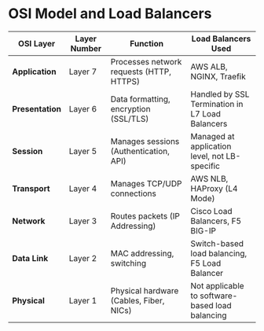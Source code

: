 # OSI Model and Load Balancers

| OSI Layer         | Layer Number | Function                                  | Load Balancers Used                        |
|-------------------|-------------|-------------------------------------------|--------------------------------------------|
| **Application**   | Layer 7      | Processes network requests (HTTP, HTTPS)  | AWS ALB, NGINX, Traefik                    |
| **Presentation**  | Layer 6      | Data formatting, encryption (SSL/TLS)     | Handled by SSL Termination in L7 Load Balancers |
| **Session**       | Layer 5      | Manages sessions (Authentication, API)    | Managed at application level, not LB-specific |
| **Transport**     | Layer 4      | Manages TCP/UDP connections               | AWS NLB, HAProxy (L4 Mode)                 |
| **Network**       | Layer 3      | Routes packets (IP Addressing)            | Cisco Load Balancers, F5 BIG-IP            |
| **Data Link**     | Layer 2      | MAC addressing, switching                 | Switch-based load balancing, F5 Load Balancer |
| **Physical**      | Layer 1      | Physical hardware (Cables, Fiber, NICs)   | Not applicable to software-based load balancing |

